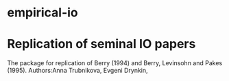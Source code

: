 empirical-io
============

Replication of seminal IO papers
============

The package for replication of Berry (1994) and Berry, Levinsohn and Pakes (1995).
Authors:Anna Trubnikova, Evgeni Drynkin, 
